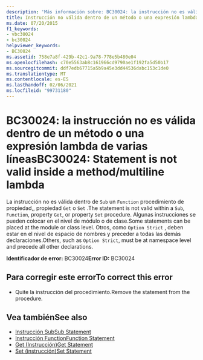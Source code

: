 ```yaml
---
description: 'Más información sobre: BC30024: la instrucción no es válida dentro de un método o una expresión lambda de varias líneas'
title: Instrucción no válida dentro de un método o una expresión lambda de varias líneas
ms.date: 07/20/2015
f1_keywords:
- vbc30024
- bc30024
helpviewer_keywords:
- BC30024
ms.assetid: 758e7a8f-429b-42c1-9a78-778e5b480e04
ms.openlocfilehash: c70e5563ab8c161966cd9790ae1f192fa5d50b17
ms.sourcegitcommit: ddf7edb67715a5b9a45e3dd44536dabc153c1de0
ms.translationtype: MT
ms.contentlocale: es-ES
ms.lasthandoff: 02/06/2021
ms.locfileid: "99731180"
---
```

# <a name="bc30024-statement-is-not-valid-inside-a-methodmultiline-lambda"></a><span data-ttu-id="eafb7-103">BC30024: la instrucción no es válida dentro de un método o una expresión lambda de varias líneas</span><span class="sxs-lookup"><span data-stu-id="eafb7-103">BC30024: Statement is not valid inside a method/multiline lambda</span></span>

<span data-ttu-id="eafb7-104">La instrucción no es válida dentro de `Sub` un `Function` procedimiento de propiedad,, propiedad `Get` o `Set` .</span><span class="sxs-lookup"><span data-stu-id="eafb7-104">The statement is not valid within a `Sub`, `Function`, property `Get`, or property `Set` procedure.</span></span> <span data-ttu-id="eafb7-105">Algunas instrucciones se pueden colocar en el nivel de módulo o de clase.</span><span class="sxs-lookup"><span data-stu-id="eafb7-105">Some statements can be placed at the module or class level.</span></span> <span data-ttu-id="eafb7-106">Otros, como `Option Strict` , deben estar en el nivel de espacio de nombres y preceder a todas las demás declaraciones.</span><span class="sxs-lookup"><span data-stu-id="eafb7-106">Others, such as `Option Strict`, must be at namespace level and precede all other declarations.</span></span>

 <span data-ttu-id="eafb7-107">**Identificador de error:** BC30024</span><span class="sxs-lookup"><span data-stu-id="eafb7-107">**Error ID:** BC30024</span></span>

## <a name="to-correct-this-error"></a><span data-ttu-id="eafb7-108">Para corregir este error</span><span class="sxs-lookup"><span data-stu-id="eafb7-108">To correct this error</span></span>

- <span data-ttu-id="eafb7-109">Quite la instrucción del procedimiento.</span><span class="sxs-lookup"><span data-stu-id="eafb7-109">Remove the statement from the procedure.</span></span>

## <a name="see-also"></a><span data-ttu-id="eafb7-110">Vea también</span><span class="sxs-lookup"><span data-stu-id="eafb7-110">See also</span></span>

- [<span data-ttu-id="eafb7-111">Instrucción Sub</span><span class="sxs-lookup"><span data-stu-id="eafb7-111">Sub Statement</span></span>](../statements/sub-statement.md)
- [<span data-ttu-id="eafb7-112">Instrucción Function</span><span class="sxs-lookup"><span data-stu-id="eafb7-112">Function Statement</span></span>](../statements/function-statement.md)
- [<span data-ttu-id="eafb7-113">Get (Instrucción)</span><span class="sxs-lookup"><span data-stu-id="eafb7-113">Get Statement</span></span>](../statements/get-statement.md)
- [<span data-ttu-id="eafb7-114">Set (instrucción)</span><span class="sxs-lookup"><span data-stu-id="eafb7-114">Set Statement</span></span>](../statements/set-statement.md)
